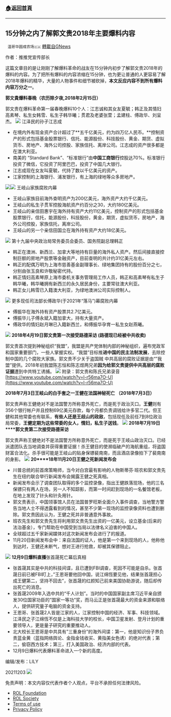 ###  [:house:返回首頁](https://github.com/ourhimalayas/txt)
---


## 15分钟之内了解郭文贵2018年主要爆料内容
` 温哥华圆成农场🇨🇦` [轉載自GNews](https://gnews.org/zh-hans/1717614/)

作者：推推党宣传部长

这篇文章目的是让刚刚了解爆料革命的战友在15分钟内初步了解郭文贵2018年的爆料的内容。为了把所有爆料的内容浓缩在15分钟，也为更让普通的人更容易了解2018年爆料的精华，大量的人物事件和细节被砍掉，**本文反应内容不到所有爆料内容万分之一**。

**郭文貴爆料春晚（农历除夕夜,2018年2月15日）**

郭文贵在爆料革命第一届春晚爆料10个人：江志诚和其女友夏毓；韩正及其情妇高素琴、私生女韩雪、私生子韩华曦；贯君及老婆张萱；孟建柱、傅政华、刘呈杰。
![](https://assets.gnews.org/wp-content/uploads/2021/12/图片1346.png)
江泽民的孙子江志成

- 在境内外有现金资产合计超过了**五千亿美元，约为四万亿人民币。**控制资产的形式包括基金股票银行、信托、能源股份、科技股份、黄金、期货、虚拟货币、房地产、海外公司控股、家族信托、离岸公司。江志成的资产很多都是在澳大利亚。
- 南美的 “Standard Bank”、“标准银行”由**中国工商银行**控股达70%。标准银行投资了微信，它投资了阿里巴巴，投资了中国几大银行。
- 江志成现在女友叫夏毓，代持了数以千亿美元的资产。
- 江家控制的上海银行、浦发银行，有上海的绿地等众多房地产。

![](https://assets.gnews.org/wp-content/uploads/2021/12/图片157865.png)![](https://assets.gnews.org/wp-content/uploads/2021/12/图片13467.png)
王岐山家族腐败内幕

- 王岐山家族目前海外查明资产为200亿美元，海外资产大约千亿美元。
- 王岐山的私生子贯军控股海航资产约百分之30，大约180亿美元。
- 王岐山的亲信田惠宇在海外持有资产大约11亿美元，控制资产的形式包括基金股票银行，信托，能源股份，科技股份，黄金，期货，虚拟货币，房地产，海外公司控股，家族信托，离岸公司。
- 王岐山的另一个亲信田国立在海外持有资产大约18亿美元。

![](https://assets.gnews.org/wp-content/uploads/2021/12/图片1687697.png)
第十九届中央政治局常务委员会委员、国务院副总理韩正

- 韩正在澳洲、新西兰、加拿大等地持有巨量的海外私人资产。然后间接直接控制巨额的房地产股票等金融资产，目前查明的共计约31亿美元左右。
- 韩正的配偶万明为上海市慈善基金副理事长、绿地集团持有的股份百分之七，分别由张玉良和许敬秘密代持。
- 韩正情妇高素琴原上海市委机关事务管理局工作人员，韩正和高素琴有私生子韩华曦，韩华曦拥有新西兰的永久居民身份，主要常驻澳大利亚。
- 韩正女儿韩雪已入籍澳大利亚，为绿地澳洲公司实际控制人。

![](https://assets.gnews.org/wp-content/uploads/2021/12/图片137478.png)
更多现任司法部长傅政华(于2021年“落马”)幕腐败内幕

- 傅振华在海外持有资产股票共2.7亿美元。
- 傅振华儿子傅永斌入籍加拿大，持有大量资产。
- 傅政华的情妇赵月琳已入籍新西兰，和傅振华孕育一私生女赵燕曦。

![](https://assets.gnews.org/wp-content/uploads/2021/12/图片197897.png)
**2018****年4月19日郭文贵第一次接受路德采访**** (路德现已经被中共收卖)**

郭文贵首次提到神秘组织“我盟”，我盟是共产党体制内部的神秘组织，遍布党政军和国家重要部门，一些人掌握实权。“我盟”目标推**进中国的民主法制发展**，去除控制中国的几个腐败大家族。郭文贵不少关于盗国贼 中共高层的腐败证据是由“”我盟”提供。2018年初我盟陈志恒和陈志煜两兄弟**因为给郭文贵提供中共高层的腐败证据**遭到中共特工诱捕。
![](https://assets.gnews.org/wp-content/uploads/2021/12/图片18685.png)
附录：郭文贵和陈氏兄弟录音[https://www.youtube.com/watch?v=l-r56ma7O-U](https://www.youtube.com/watch?v=l-r56ma7O-U)

**2018年7月3日王岐山的白手套之一王健在法国神秘死亡 （2018年7月3日）**

郭文贵声称王健绝对不是法国警方所称意外死亡，而是死于政治灭口。**王健**则有356个银行帐户并且控制69亿美元存款，每个月都负责调钱给许多官二代。但王健和其他常委也有联系，**有些人还是王歧山的政敌**，包括现任及前任7到8位政治局常委，**王健定期为这些常委的女人，情妇，私生子送钱**。
![](https://assets.gnews.org/wp-content/uploads/2021/12/图片1248.png)
**2018年7月19日****郭文贵第二次接受路德采访**

郭文贵声称王健绝对不是法国警方所称意外死亡，而是死于王岐山政治灭口。已经派遣团队去当地调查并获得重要证据！杀王健目的使濒临破产的海航重组，将盗国财富合法化。杀手很可能是王岐山的贴身保镖裴南南，而且酒店录像拍下了裴南南的身影。
![](https://assets.gnews.org/wp-content/uploads/2021/12/图片5869.png)
**20****18年11月20日王健之死新闻发布会**

- 川普总统的前首席策略师，当今对白宫最有影响的人物斯蒂芬·班农和郭文贵先生在纽约联合举行新闻发布会揭露王健之死真相。
- 新闻发布会示了调查团队取得的多个监控录像，指出王健跌落现场，他的三名保镖只有两人在场，另一人不知踪影，而第一时间赶到现场的一名餐馆老板，在地上发现了针头和针灸用针。
- 郭文贵表示，中国领事馆人员在法国普罗旺斯全面介入事件调查，当地警方警告当地人士不得透露看到的情况，甚至不少第一现场的监控录像资料也遭到删除。郭文贵因此认为，王健之死并非普通意外事故。
- 班农先生和郭文贵先生将利用郭文贵先生出资的一亿美元，设立基金(后来的法治基金），专门帮助在中国受到当局以法律名义迫害的中国人。
- 全球超过五千家新闻媒体对这次新闻发布会进行了的报道。
- 11月20日新闻发布会中：来自法国的证人，他是第一个来到现场的人，他称他到达时，王健还未断气，想对王进行抢救，却被其保镖阻止。

![](https://assets.gnews.org/wp-content/uploads/2021/12/图片67.png)
**12月9日爆料直播**张首晟死亡幕后真相

- 张首晟其实是中共的科技间谍，且已遭到FBI调查，死因不可能是自杀。张首晟日前已被FBI盯上，”王恩哥要他回中国，说江绵恆要见他，结果张首晟担心成王健第二，坚持不回去”，张首晟的红颜知己前来美国协助游说，随后却传出死亡的消息。
- 张首晟2009年入选中共的“千人计划”。当时的中国国家副主席习近平亲自颁发30位国家功臣的”国家一等功”奖，而马云正是张首晟最大的资金来源和联络人，提供研究量子电脑的资金支持。
- 王恩哥、张首晟2人皆是江家的人，江家控制中国的经济、军事、科技领域。江泽民之子江绵恆不仅是上海科技大学的校长，中国卫星发射、登月计划的重要领导人，更是量子研究的重要推动人。
- 北大校长王恩哥是中共具有”三重身份”的海外间谍：第一，他是知识份子界负责蓝金黄（蓝指网络舆论、金指金钱收买、黄指美女色诱）的绝对代表；第二，偷窃西方技术；第三，打入美国政治、经济内部的代表。
- 12月9日爆料代表爆料革命进入一个新的高度。


编辑/发布：LILY

20211203
![](https://assets.gnews.org/wp-content/uploads/2021/11/農場文宣-1.jpg)
 

免责声明：本文内容仅代表作者个人观点，平台不承担任何法律风险。

- [ROL Foundation](https://rolfoundation.org/)
- [ROL Society](https://rolsociety.org/)
- [Terms of use](https://gnews.org/terms-of-use-3/)
- [Privacy Policy](https://gnews.org/privacy-policy/)
